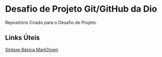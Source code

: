 # Desafio de Projeto Git/GitHub da Dio
Repositório Criado para o Desafio de Projeto.

## Links Úteis
[Sintaxe Básica MarkDown](https://www.markdownguide.org/basic-syntax/)
